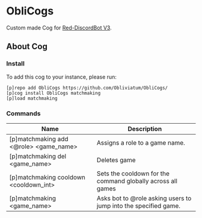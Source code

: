 # ObliCogs
Custom made Cog for [Red-DiscordBot V3](https://github.com/Cog-Creators/Red-DiscordBot/tree/V3/develop).

## About Cog

### Install
To add this cog to your instance, please run: 
```
[p]repo add ObliCogs https://github.com/Obliviatum/ObliCogs/
[p]cog install ObliCogs matchmaking
[p]load matchmaking
```

### Commands 
| Name                                   | Description                                                     |
|----------------------------------------|-----------------------------------------------------------------|
| [p]matchmaking add <@role> <game_name> | Assigns a role to a game name.                                  |
| [p]matchmaking del <game_name>         | Deletes game                                                    |
| [p]matchmaking cooldown <cooldown_int> | Sets the cooldown for the command globally across all games     |
| [p]matchmaking <game_name>             | Asks bot to @role asking users to jump into the specified game. |
